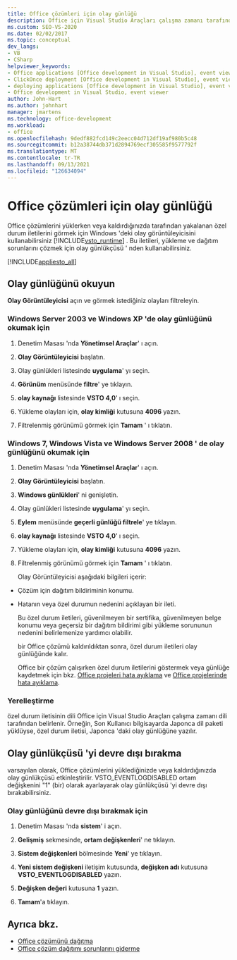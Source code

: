 ```yaml
---
title: Office çözümleri için olay günlüğü
description: Office için Visual Studio Araçları çalışma zamanı tarafından yakalanan özel durum iletilerini görmek için Windows olay görüntüleyicisini nasıl kullanabileceğinizi öğrenin.
ms.custom: SEO-VS-2020
ms.date: 02/02/2017
ms.topic: conceptual
dev_langs:
- VB
- CSharp
helpviewer_keywords:
- Office applications [Office development in Visual Studio], event viewer
- ClickOnce deployment [Office development in Visual Studio], event viewer
- deploying applications [Office development in Visual Studio], event viewer
- Office development in Visual Studio, event viewer
author: John-Hart
ms.author: johnhart
manager: jmartens
ms.technology: office-development
ms.workload:
- office
ms.openlocfilehash: 9dedf882fcd149c2eecc04d712df19af980b5c48
ms.sourcegitcommit: b12a38744db371d2894769ecf305585f9577792f
ms.translationtype: MT
ms.contentlocale: tr-TR
ms.lasthandoff: 09/13/2021
ms.locfileid: "126634094"
---
```

# <a name="event-logging-for-office-solutions"></a>Office çözümleri için olay günlüğü
  Office çözümlerini yüklerken veya kaldırdığınızda tarafından yakalanan özel durum iletilerini görmek için Windows 'deki olay görüntüleyicisini kullanabilirsiniz [!INCLUDE[vsto_runtime](../vsto/includes/vsto-runtime-md.md)] . Bu iletileri, yükleme ve dağıtım sorunlarını çözmek için olay günlükçüsü ' nden kullanabilirsiniz.

 [!INCLUDE[appliesto_all](../vsto/includes/appliesto-all-md.md)]

## <a name="read-the-event-log"></a>Olay günlüğünü okuyun
 **Olay Görüntüleyicisi** açın ve görmek istediğiniz olayları filtreleyin.

### <a name="to-read-the-event-log-in-windows-server-2003-and-windows-xp"></a>Windows Server 2003 ve Windows XP 'de olay günlüğünü okumak için

1. Denetim Masası 'nda **Yönetimsel Araçlar**' ı açın.

2. **Olay Görüntüleyicisi** başlatın.

3. Olay günlükleri listesinde **uygulama**' yı seçin.

4. **Görünüm** menüsünde **filtre**' ye tıklayın.

5. **olay kaynağı** listesinde **VSTO 4,0**' ı seçin.

6. Yükleme olayları için, **olay kimliği** kutusuna **4096** yazın.

7. Filtrelenmiş görünümü görmek için **Tamam** ' ı tıklatın.

### <a name="to-read-the-event-log-in-windows-7-windows-vista-and-windows-server-2008"></a>Windows 7, Windows Vista ve Windows Server 2008 ' de olay günlüğünü okumak için

1. Denetim Masası 'nda **Yönetimsel Araçlar**' ı açın.

2. **Olay Görüntüleyicisi** başlatın.

3. **Windows günlükleri**' ni genişletin.

4. Olay günlükleri listesinde **uygulama**' yı seçin.

5. **Eylem** menüsünde **geçerli günlüğü filtrele**' ye tıklayın.

6. **olay kaynağı** listesinde **VSTO 4,0**' ı seçin.

7. Yükleme olayları için, **olay kimliği** kutusuna **4096** yazın.

8. Filtrelenmiş görünümü görmek için **Tamam** ' ı tıklatın.

   Olay Görüntüleyicisi aşağıdaki bilgileri içerir:

- Çözüm için dağıtım bildiriminin konumu.

- Hatanın veya özel durumun nedenini açıklayan bir ileti.

  Bu özel durum iletileri, güvenilmeyen bir sertifika, güvenilmeyen belge konumu veya geçersiz bir dağıtım bildirimi gibi yükleme sorununun nedenini belirlemenize yardımcı olabilir.

  bir Office çözümü kaldırıldıktan sonra, özel durum iletileri olay günlüğünde kalır.

  Office bir çözüm çalışırken özel durum iletilerini göstermek veya günlüğe kaydetmek için bkz. [Office projeleri hata ayıklama](../vsto/debugging-office-projects.md) ve [Office projelerinde hata ayıklama](../vsto/debugging-office-projects.md).

### <a name="localization"></a>Yerelleştirme
 özel durum iletisinin dili Office için Visual Studio Araçları çalışma zamanı dili tarafından belirlenir. Örneğin, Son Kullanıcı bilgisayarda Japonca dil paketi yüklüyse, özel durum iletisi, Japonca 'daki olay günlüğüne yazılır.

## <a name="disable-the-event-logger"></a>Olay günlükçüsü 'yi devre dışı bırakma
 varsayılan olarak, Office çözümlerini yüklediğinizde veya kaldırdığınızda olay günlükçüsü etkinleştirilir. VSTO_EVENTLOGDISABLED ortam değişkenini "1" (bir) olarak ayarlayarak olay günlükçüsü 'yi devre dışı bırakabilirsiniz.

### <a name="to-disable-the-event-log"></a>Olay günlüğünü devre dışı bırakmak için

1. Denetim Masası 'nda **sistem**' i açın.

2. **Gelişmiş** sekmesinde, **ortam değişkenleri**' ne tıklayın.

3. **Sistem değişkenleri** bölmesinde **Yeni**' ye tıklayın.

4. **Yeni sistem değişkeni** iletişim kutusunda, **değişken adı** kutusuna **VSTO_EVENTLOGDISABLED** yazın.

5. **Değişken değeri** kutusuna **1** yazın.

6. **Tamam**'a tıklayın.

## <a name="see-also"></a>Ayrıca bkz.
- [Office çözümünü dağıtma](../vsto/deploying-an-office-solution.md)
- [Office çözüm dağıtımı sorunlarını giderme](../vsto/troubleshooting-office-solution-deployment.md)
